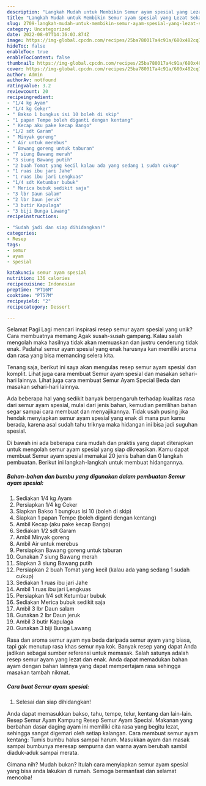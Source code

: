 ```yaml
---
description: "Langkah Mudah untuk Membikin Semur ayam spesial yang Lezat Sekali, Enak"
title: "Langkah Mudah untuk Membikin Semur ayam spesial yang Lezat Sekali, Enak"
slug: 2709-langkah-mudah-untuk-membikin-semur-ayam-spesial-yang-lezat-sekali-enak
category: Uncategorized
date: 2022-08-07T14:36:03.874Z
image: https://img-global.cpcdn.com/recipes/25ba780017a4c91a/680x482cq70/semur-ayam-spesial-foto-resep-utama.jpg
hideToc: false
enableToc: true
enableTocContent: false
thumbnail: https://img-global.cpcdn.com/recipes/25ba780017a4c91a/680x482cq70/semur-ayam-spesial-foto-resep-utama.jpg
cover: https://img-global.cpcdn.com/recipes/25ba780017a4c91a/680x482cq70/semur-ayam-spesial-foto-resep-utama.jpg
author: Admin
authorAv: notfound
ratingvalue: 3.2
reviewcount: 20
recipeingredient:
- "1/4 kg Ayam"
- "1/4 kg Ceker"
- " Bakso 1 bungkus isi 10 boleh di skip"
- "1 papan Tempe boleh diganti dengan kentang"
- " Kecap aku pake kecap Bango"
- "1/2 sdt Garam"
- " Minyak goreng"
- " Air untuk merebus"
- " Bawang goreng untuk taburan"
- "7 siung Bawang merah"
- "3 siung Bawang putih"
- "2 buah Tomat yang kecil kalau ada yang sedang 1 sudah cukup"
- "1 ruas ibu jari Jahe"
- "1 ruas ibu jari Lengkuas"
- "1/4 sdt Ketumbar bubuk"
- " Merica bubuk sedikit saja"
- "3 lbr Daun salam"
- "2 lbr Daun jeruk"
- "3 butir Kapulaga"
- "3 biji Bunga Lawang"
recipeinstructions:

- "Sudah jadi dan siap dihidangkan!"
categories:
- Resep
tags:
- semur
- ayam
- spesial

katakunci: semur ayam spesial 
nutrition: 136 calories
recipecuisine: Indonesian
preptime: "PT16M"
cooktime: "PT57M"
recipeyield: "2"
recipecategory: Dessert

---
```



Selamat Pagi Lagi mencari inspirasi resep semur ayam spesial yang unik? Cara membuatnya memang Agak susah-susah gampang. Kalau salah mengolah maka hasilnya tidak akan memuaskan dan justru cenderung tidak enak. Padahal semur ayam spesial yang enak harusnya kan memiliki aroma dan rasa yang bisa memancing selera kita.


Tenang saja, berikut ini saya akan mengulas resep semur ayam spesial dan komplit. Lihat juga cara membuat Semur ayam spesial dan masakan sehari-hari lainnya. Lihat juga cara membuat Semur Ayam Special Beda dan masakan sehari-hari lainnya.

Ada beberapa hal yang sedikit banyak berpengaruh terhadap kualitas rasa dari semur ayam spesial, mulai dari jenis bahan, kemudian pemilihan bahan segar sampai cara membuat dan menyajikannya. Tidak usah pusing jika hendak menyiapkan semur ayam spesial yang enak di mana pun kamu berada, karena asal sudah tahu triknya maka hidangan ini bisa jadi suguhan spesial.


Di bawah ini ada beberapa cara mudah dan praktis yang dapat diterapkan untuk mengolah semur ayam spesial yang siap dikreasikan. Kamu dapat membuat Semur ayam spesial memakai 20 jenis bahan dan 0 langkah pembuatan. Berikut ini langkah-langkah untuk membuat hidangannya.

<!--inarticleads1-->

##### Bahan-bahan dan bumbu yang digunakan dalam pembuatan Semur ayam spesial:

1. Sediakan 1/4 kg Ayam
1. Persiapkan 1/4 kg Ceker
1. Siapkan  Bakso 1 bungkus isi 10 (boleh di skip)
1. Siapkan 1 papan Tempe (boleh diganti dengan kentang)
1. Ambil  Kecap (aku pake kecap Bango)
1. Sediakan 1/2 sdt Garam
1. Ambil  Minyak goreng
1. Ambil  Air untuk merebus
1. Persiapkan  Bawang goreng untuk taburan
1. Gunakan 7 siung Bawang merah
1. Siapkan 3 siung Bawang putih
1. Persiapkan 2 buah Tomat yang kecil (kalau ada yang sedang 1 sudah cukup)
1. Sediakan 1 ruas ibu jari Jahe
1. Ambil 1 ruas ibu jari Lengkuas
1. Persiapkan 1/4 sdt Ketumbar bubuk
1. Sediakan  Merica bubuk sedikit saja
1. Ambil 3 lbr Daun salam
1. Gunakan 2 lbr Daun jeruk
1. Ambil 3 butir Kapulaga
1. Gunakan 3 biji Bunga Lawang


Rasa dan aroma semur ayam nya beda daripada semur ayam yang biasa, tapi gak menutup rasa khas semur nya kok. Banyak resep yang dapat Anda jadikan sebagai sumber referensi untuk memasak. Salah satunya adalah resep semur ayam yang lezat dan enak. Anda dapat memadukan bahan ayam dengan bahan lainnya yang dapat mempertajam rasa sehingga masakan tambah nikmat. 

<!--inarticleads2-->

##### Cara buat Semur ayam spesial:


1. Selesai dan siap dihidangkan!

Anda dapat memasukkan bakso, tahu, tempe, telur, kentang dan lain-lain. Resep Semur Ayam Kampung Resep Semur Ayam Special. Makanan yang berbahan dasar daging ayam ini memiliki cita rasa yang begitu lezat, sehingga sangat digemari oleh setiap kalangan. Cara membuat semur ayam kentang: Tumis bumbu halus sampai harum. Masukkan ayam dan masak sampai bumbunya meresap sempurna dan warna ayam berubah sambil diaduk-aduk sampai merata. 

Gimana nih? Mudah bukan? Itulah cara menyiapkan semur ayam spesial yang bisa anda lakukan di rumah. Semoga bermanfaat dan selamat mencoba!
